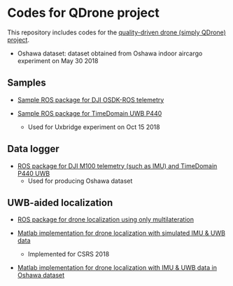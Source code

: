 # Codes for QDrone project

This repository includes codes for the [quality-driven drone (simply QDrone) project](https://github.com/yorku-ausml/qdrone).

* Oshawa dataset: dataset obtained from Oshawa indoor aircargo experiment on May 30 2018


## Samples
- [Sample ROS package for DJI OSDK-ROS telemetry](https://github.com/jungwonkang/qdrone_all/tree/master/sample_ros_dji_osdk_telemetry)

- [Sample ROS package for TimeDomain UWB P440](https://github.com/jungwonkang/qdrone_all/tree/master/sample_ros_time_domain_uwb)
  - Used for Uxbridge experiment on Oct 15 2018


## Data logger
- [ROS package for DJI M100 telemetry (such as IMU) and TimeDomain P440 UWB](https://github.com/jungwonkang/qdrone_all/tree/master/data_logger_oshawa_exp20180530)
  - Used for producing Oshawa dataset
  
  
## UWB-aided localization

- [ROS package for drone localization using only multilateration](https://github.com/jungwonkang/qdrone_all/tree/master/localization_multilateration_20180905)

- [Matlab implementation for drone localization with simulated IMU & UWB data](https://github.com/jungwonkang/qdrone_all/tree/master/localization_uwb_imu_simulation)
  - Implemented for CSRS 2018
  
- [Matlab implementation for drone localization with IMU & UWB data in Oshawa dataset](https://github.com/jungwonkang/qdrone_all/tree/master/localization_uwb_imu_oshawa_exp20180530)


